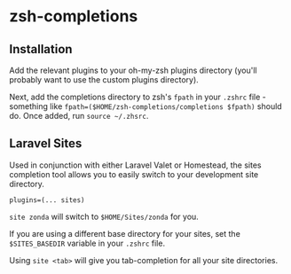 # zsh-completions

## Installation

Add the relevant plugins to your oh-my-zsh plugins directory (you'll probably want to use the custom plugins directory).

Next, add the completions directory to zsh's `fpath` in your `.zshrc` file - something like `fpath=($HOME/zsh-completions/completions $fpath)` should do. Once added, run `source ~/.zhsrc`.

## Laravel Sites

Used in conjunction with either Laravel Valet or Homestead, the sites completion tool allows you to easily switch to your development site directory.

`plugins=(... sites)`

`site zonda` will switch to `$HOME/Sites/zonda` for you.

If you are using a different base directory for your sites, set the `$SITES_BASEDIR` variable in your `.zshrc` file.

Using `site <tab>` will give you tab-completion for all your site directories.
